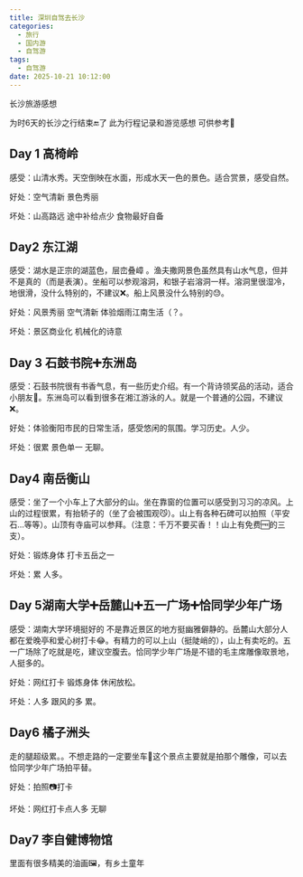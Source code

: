 ```yaml
---
title: 深圳自驾去长沙
categories:
  - 旅行
  - 国内游
  - 自驾游
tags:
  - 自驾游
date: 2025-10-21 10:12:00
---
```


长沙旅游感想

为时6天的长沙之行结束🔚了 此为行程记录和游览感想 可供参考💖

## Day 1 高椅岭
感受：山清水秀。天空倒映在水面，形成水天一色的景色。适合赏景，感受自然。

好处：空气清新 景色秀丽

坏处：山高路远 途中补给点少 食物最好自备

## Day2 东江湖
感受：湖水是正宗的湖蓝色，层峦叠嶂 。渔夫撒网景色虽然具有山水气息，但并不是真的（而是表演）。坐船可以参观溶洞，和银子岩溶洞一样。溶洞里很湿冷，地很滑，没什么特别的，不建议❌。船上风景没什么特别的😓。

好处：风景秀丽 空气清新 体验烟雨江南生活（？。

坏处：景区商业化 机械化的诗意

## Day 3 石鼓书院➕东洲岛
感受：石鼓书院很有书香气息，有一些历史介绍。有一个背诗领奖品的活动，适合小朋友👧。东洲岛可以看到很多在湘江游泳的人。就是一个普通的公园，不建议❌。

好处：体验衡阳市民的日常生活，感受悠闲的氛围。学习历史。人少。

坏处：很累 景色单一 无聊。

## Day4 南岳衡山
感受：坐了一个小车上了大部分的山。坐在靠窗的位置可以感受到习习的凉风。上山的过程很累，有抬轿子的（坐了会被围观😼）。山上有各种石碑可以拍照（平安石...等等）。山顶有寺庙可以参拜。（注意：千万不要买香！！山上有免费🆓的三支）。

好处：锻炼身体 打卡五岳之一

坏处：累 人多。

## Day 5湖南大学➕岳麓山➕五一广场➕恰同学少年广场
感受：湖南大学环境挺好的 不是靠近景区的地方挺幽雅僻静的。岳麓山大部分人都在爱晚亭和爱心树打卡😂。有精力的可以上山（挺陡峭的），山上有卖吃的。五一广场除了吃就是吃，建议空腹去。恰同学少年广场是不错的毛主席雕像取景地，人挺多的。

好处：网红打卡 锻炼身体 休闲放松。

坏处：人多 跟风的多 累。

## Day6 橘子洲头
走的腿超级累。。不想走路的一定要坐车🚗这个景点主要就是拍那个雕像，可以去恰同学少年广场拍平替。

好处：拍照📷打卡

坏处：网红打卡点人多 无聊

## Day7 李自健博物馆 

里面有很多精美的油画🖼️，有乡土童年